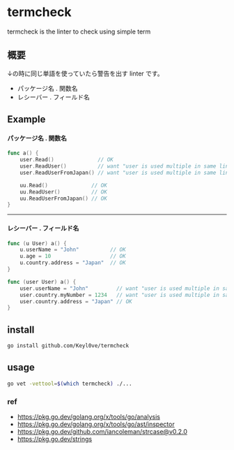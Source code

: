 # termcheck
termcheck is the linter to check using simple term

## 概要
↓の時に同じ単語を使っていたら警告を出す linter です。
- パッケージ名 . 関数名
- レシーバー . フィールド名

## Example

#### パッケージ名 . 関数名

```go
func a() {
	user.Read()              // OK
	user.ReadUser()          // want "user is used multiple in same line"
	user.ReadUserFromJapan() // want "user is used multiple in same line"

	uu.Read()              // OK
	uu.ReadUser()          // OK
	uu.ReadUserFromJapan() // OK
}
```
---

#### レシーバー . フィールド名


```go
func (u User) a() {
	u.userName = "John"          // OK
	u.age = 10                   // OK
	u.country.address = "Japan"  // OK
}

func (user User) a() {
	user.userName = "John"         // want "user is used multiple in same line"
	user.country.myNumber = 1234   // want "user is used multiple in same line"
	user.country.address = "Japan" // OK
}
```

## install
```sh
go install github.com/Keyl0ve/termcheck
```

## usage
```sh
go vet -vettool=$(which termcheck) ./...
```

### ref
- https://pkg.go.dev/golang.org/x/tools/go/analysis
- https://pkg.go.dev/golang.org/x/tools/go/ast/inspector
- https://pkg.go.dev/github.com/iancoleman/strcase@v0.2.0
- https://pkg.go.dev/strings
